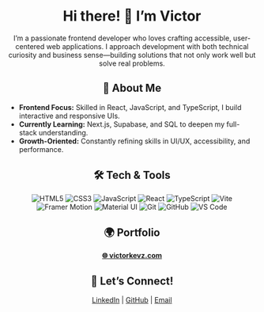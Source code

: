 <h1 align="center">Hi there! 👋 I’m Victor</h1>

<p align="center">
  I’m a passionate frontend developer who loves crafting accessible, user-centered web applications. I approach development with both technical curiosity and business sense—building solutions that not only work well but solve real problems. 
</p>

<h2 align="center">🚀 About Me</h2>

<ul>
  <li><strong>Frontend Focus:</strong> Skilled in React, JavaScript, and TypeScript, I build interactive and responsive UIs.</li>
  <li><strong>Currently Learning:</strong> Next.js, Supabase, and SQL to deepen my full-stack understanding.</li>
  <li><strong>Growth-Oriented:</strong> Constantly refining skills in UI/UX, accessibility, and performance.</li>
</ul>

<h2 align="center">🛠️ Tech & Tools</h2>

<p align="center">
  <img src="https://img.shields.io/badge/HTML5-E34F26?style=for-the-badge&logo=html5&logoColor=white" alt="HTML5">
  <img src="https://img.shields.io/badge/CSS3-1572B6?style=for-the-badge&logo=css3&logoColor=white" alt="CSS3">
  <img src="https://img.shields.io/badge/JavaScript-F7DF1E?style=for-the-badge&logo=javascript&logoColor=black" alt="JavaScript">
  <img src="https://img.shields.io/badge/React-61DAFB?style=for-the-badge&logo=react&logoColor=black" alt="React">
  <img src="https://img.shields.io/badge/TypeScript-007ACC?style=for-the-badge&logo=typescript&logoColor=white" alt="TypeScript">
  <img src="https://img.shields.io/badge/Vite-646CFF?style=for-the-badge&logo=vite&logoColor=white" alt="Vite">
  <img src="https://img.shields.io/badge/Framer%20Motion-0055FF?style=for-the-badge&logo=framer&logoColor=white" alt="Framer Motion">
  <img src="https://img.shields.io/badge/Material--UI-0081CB?style=for-the-badge&logo=material-ui&logoColor=white" alt="Material UI">
  <img src="https://img.shields.io/badge/Git-F05032?style=for-the-badge&logo=git&logoColor=white" alt="Git">
  <img src="https://img.shields.io/badge/GitHub-181717?style=for-the-badge&logo=github&logoColor=white" alt="GitHub">
  <img src="https://img.shields.io/badge/VS%20Code-007ACC?style=for-the-badge&logo=visual-studio-code&logoColor=white" alt="VS Code">
</p>

<h2 align="center">🌍 Portfolio</h2>
<p align="center">
  <a href="https://victorkevz.com" target="_blank"><strong>🌐 victorkevz.com</strong></a>
</p>

<h2 align="center">🤝 Let’s Connect!</h2>
<p align="center">
  <a href="https://www.linkedin.com/in/victor-kuwandira">LinkedIn</a> |
  <a href="https://github.com/VictorKevz">GitHub</a> |
  <a href="mailto:contact@victorkevz.com">Email</a>
</p>
